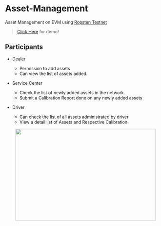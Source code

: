 # Asset-Management
Asset Management on EVM using [Ropsten Testnet](https://ropsten.etherscan.io/) 

> [Click Here](https://papandas.github.io/Asset-Management/) for demo!

## Participants

- Dealer
  - Permission to add assets
  - Can view the list of assets added.
- Service Center
  - Check the list of newly added assets in the network.
  - Submit a Calibration Report done on any newly added assets
- Driver
  - Can check the list of all assets administrated by driver
  - View a detail list of Assets and Respective Calibration.

  <p align="center">
  <img width="460" height="300" src="http://www.fillmurray.com/460/300">
</p>